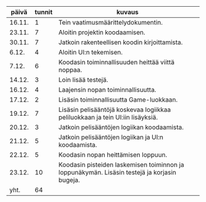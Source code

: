päivä | tunnit | kuvaus
------ | --- | -------
16.11. | 1 | Tein vaatimusmäärittelydokumentin.
23.11. | 7 | Aloitin projektin koodaamisen.
30.11. | 7 | Jatkoin rakenteellisen koodin kirjoittamista.
6.12.  | 4 | Aloitin UI:n tekemisen.
7.12.  | 6 | Koodasin toiminnallisuuden heittää viittä noppaa.
14.12. | 3 | Loin lisää testejä.
16.12. | 4 | Laajensin nopan toiminnallisuutta.
17.12. | 2 | Lisäsin toiminnallisuutta Game-luokkaan.
19.12. | 7 | Lisäsin pelisääntöjä koskevaa logiikkaa peliluokkaan ja tein UI:iin lisäyksiä.
20.12. | 3 | Jatkoin pelisääntöjen logiikan koodaamista.
21.12. | 5 | Jatkoin pelisääntöjen logiikan ja UI:n koodaamista.
22.12. | 5 | Koodasin nopan heittämisen loppuun.
23.12. | 10 | Koodasin pisteiden laskemisen toiminnon ja loppunäkymän. Lisäsin testejä ja korjasin bugeja.
yht. | 64 |
